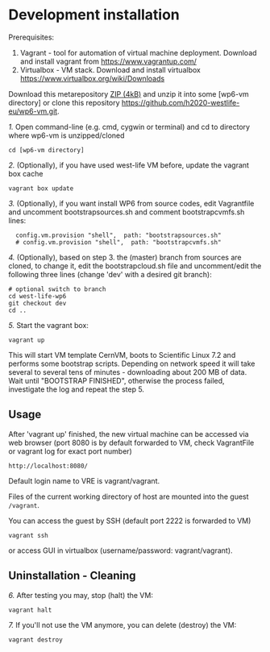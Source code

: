 # Development installation

Prerequisites:

 1. Vagrant - tool for automation of virtual machine deployment. Download and install vagrant from https://www.vagrantup.com/
 2. Virtualbox - VM stack. Download and install virtualbox https://www.virtualbox.org/wiki/Downloads

Download this metarepository [ZIP (4kB)](https://github.com/h2020-westlife-eu/wp6-vm/archive/master.zip) and unzip it into some [wp6-vm directory] or clone this repository https://github.com/h2020-westlife-eu/wp6-vm.git.

*1.* Open command-line (e.g. cmd, cygwin or terminal) and cd to directory where wp6-vm is unzipped/cloned
     
    cd [wp6-vm directory]

    
*2.* (Optionally), if you have used west-life VM before, update the vagrant box cache

    vagrant box update    

*3.* (Optionally), if you want install WP6 from source codes,
   edit Vagrantfile and uncomment bootstrapsources.sh and comment bootstrapcvmfs.sh lines:

 ```  
   config.vm.provision "shell",  path: "bootstrapsources.sh"
   # config.vm.provision "shell",  path: "bootstrapcvmfs.sh"
 ```

*4.* (Optionally), based on step 3. the (master) branch from sources are cloned, to change it, edit the bootstrapcloud.sh file and uncomment/edit the following three lines (change 'dev' with a desired git branch):

    # optional switch to branch
    cd west-life-wp6
    git checkout dev
    cd ..

*5.* Start the vagrant box:

    vagrant up    

This will start VM template CernVM, boots to Scientific Linux 7.2 and performs some bootstrap scripts. Depending on network speed it will take several to several tens of minutes - downloading about 200 MB of data. Wait until "BOOTSTRAP FINISHED", otherwise the process failed, investigate the log and repeat the step 5.

## Usage

After 'vagrant up' finished, the new virtual machine can be accessed via web browser (port 8080 is by default forwarded to VM, check VagrantFile or vagrant log for exact port number)

    http://localhost:8080/

Default login name to VRE is vagrant/vagrant.
    
Files of the current working directory of host are mounted into the guest <code>/vagrant</code>.

You can access the guest by SSH (default port 2222 is forwarded to VM)

    vagrant ssh

or access GUI in virtualbox (username/password: vagrant/vagrant).

## Uninstallation - Cleaning
*6.* After testing you may, stop (halt) the VM:
   
    vagrant halt
    
*7.* If you'll not use the VM anymore, you can delete (destroy) the VM:
    
    vagrant destroy

